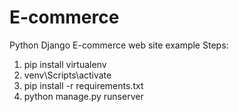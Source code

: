 # E-commerce
Python Django E-commerce web site example
Steps:
1. pip install virtualenv
2. venv\Scripts\activate
3. pip install -r requirements.txt
4. python manage.py runserver
